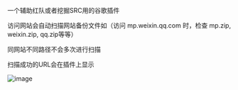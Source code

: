 一个辅助红队或者挖掘SRC用的谷歌插件

访问网站会自动扫描网站备份文件如（访问 mp.weixin.qq.com 时，检查 mp.zip, weixin.zip, qq.zip等等）

同网站不同路径不会多次进行扫描

扫描成功的URL会在插件上显示

![image](https://github.com/yuLinnnn/wscscann/assets/103826350/30599de3-8236-496a-8b2b-4d19e1db0e7a)
